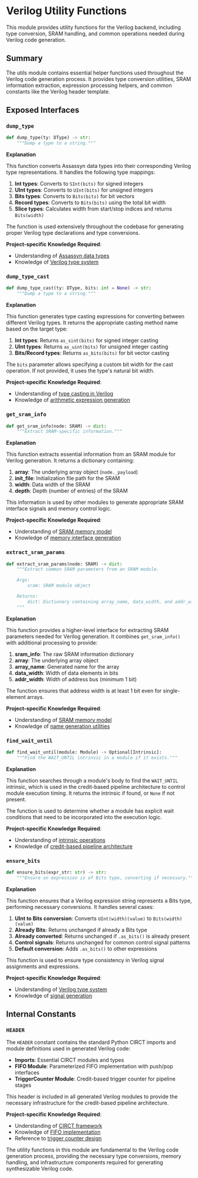 # Verilog Utility Functions

This module provides utility functions for the Verilog backend, including type conversion, SRAM handling, and common operations needed during Verilog code generation.

## Summary

The utils module contains essential helper functions used throughout the Verilog code generation process. It provides type conversion utilities, SRAM information extraction, expression processing helpers, and common constants like the Verilog header template.

## Exposed Interfaces

### `dump_type`

```python
def dump_type(ty: DType) -> str:
    """Dump a type to a string."""
```

**Explanation**

This function converts Assassyn data types into their corresponding Verilog type representations. It handles the following type mappings:

1. **Int types**: Converts to `SInt(bits)` for signed integers
2. **UInt types**: Converts to `UInt(bits)` for unsigned integers  
3. **Bits types**: Converts to `Bits(bits)` for bit vectors
4. **Record types**: Converts to `Bits(bits)` using the total bit width
5. **Slice types**: Calculates width from start/stop indices and returns `Bits(width)`

The function is used extensively throughout the codebase for generating proper Verilog type declarations and type conversions.

**Project-specific Knowledge Required**:
- Understanding of [Assassyn data types](/python/assassyn/ir/dtype.md)
- Knowledge of [Verilog type system](/docs/design/lang/type.md)

### `dump_type_cast`

```python
def dump_type_cast(ty: DType, bits: int = None) -> str:
    """Dump a type to a string."""
```

**Explanation**

This function generates type casting expressions for converting between different Verilog types. It returns the appropriate casting method name based on the target type:

1. **Int types**: Returns `as_sint(bits)` for signed integer casting
2. **UInt types**: Returns `as_uint(bits)` for unsigned integer casting
3. **Bits/Record types**: Returns `as_bits(bits)` for bit vector casting

The `bits` parameter allows specifying a custom bit width for the cast operation. If not provided, it uses the type's natural bit width.

**Project-specific Knowledge Required**:
- Understanding of [type casting in Verilog](/python/assassyn/codegen/verilog/rval.md)
- Knowledge of [arithmetic expression generation](/python/assassyn/codegen/verilog/_expr/arith.md)

### `get_sram_info`

```python
def get_sram_info(node: SRAM) -> dict:
    """Extract SRAM-specific information."""
```

**Explanation**

This function extracts essential information from an SRAM module for Verilog generation. It returns a dictionary containing:

1. **array**: The underlying array object (`node._payload`)
2. **init_file**: Initialization file path for the SRAM
3. **width**: Data width of the SRAM
4. **depth**: Depth (number of entries) of the SRAM

This information is used by other modules to generate appropriate SRAM interface signals and memory control logic.

**Project-specific Knowledge Required**:
- Understanding of [SRAM memory model](/python/assassyn/ir/memory/sram.md)
- Knowledge of [memory interface generation](/python/assassyn/codegen/verilog/cleanup.md)

### `extract_sram_params`

```python
def extract_sram_params(node: SRAM) -> dict:
    """Extract common SRAM parameters from an SRAM module.

    Args:
        sram: SRAM module object

    Returns:
        dict: Dictionary containing array_name, data_width, and addr_width
    """
```

**Explanation**

This function provides a higher-level interface for extracting SRAM parameters needed for Verilog generation. It combines `get_sram_info()` with additional processing to provide:

1. **sram_info**: The raw SRAM information dictionary
2. **array**: The underlying array object
3. **array_name**: Generated name for the array
4. **data_width**: Width of data elements in bits
5. **addr_width**: Width of address bus (minimum 1 bit)

The function ensures that address width is at least 1 bit even for single-element arrays.

**Project-specific Knowledge Required**:
- Understanding of [SRAM memory model](/python/assassyn/ir/memory/sram.md)
- Knowledge of [name generation utilities](/python/assassyn/utils.md)

### `find_wait_until`

```python
def find_wait_until(module: Module) -> Optional[Intrinsic]:
    """Find the WAIT_UNTIL intrinsic in a module if it exists."""
```

**Explanation**

This function searches through a module's body to find the `WAIT_UNTIL` intrinsic, which is used in the credit-based pipeline architecture to control module execution timing. It returns the intrinsic if found, or `None` if not present.

The function is used to determine whether a module has explicit wait conditions that need to be incorporated into the execution logic.

**Project-specific Knowledge Required**:
- Understanding of [intrinsic operations](/python/assassyn/ir/expr/intrinsic.md)
- Knowledge of [credit-based pipeline architecture](/docs/design/arch/arch.md)

### `ensure_bits`

```python
def ensure_bits(expr_str: str) -> str:
    """Ensure an expression is of Bits type, converting if necessary."""
```

**Explanation**

This function ensures that a Verilog expression string represents a Bits type, performing necessary conversions. It handles several cases:

1. **UInt to Bits conversion**: Converts `UInt(width)(value)` to `Bits(width)(value)`
2. **Already Bits**: Returns unchanged if already a Bits type
3. **Already converted**: Returns unchanged if `.as_bits()` is already present
4. **Control signals**: Returns unchanged for common control signal patterns
5. **Default conversion**: Adds `.as_bits()` to other expressions

This function is used to ensure type consistency in Verilog signal assignments and expressions.

**Project-specific Knowledge Required**:
- Understanding of [Verilog type system](/docs/design/lang/type.md)
- Knowledge of [signal generation](/python/assassyn/codegen/verilog/cleanup.md)

## Internal Constants

### `HEADER`

The `HEADER` constant contains the standard Python CIRCT imports and module definitions used in generated Verilog code:

- **Imports**: Essential CIRCT modules and types
- **FIFO Module**: Parameterized FIFO implementation with push/pop interfaces
- **TriggerCounter Module**: Credit-based trigger counter for pipeline stages

This header is included in all generated Verilog modules to provide the necessary infrastructure for the credit-based pipeline architecture.

**Project-specific Knowledge Required**:
- Understanding of [CIRCT framework](/docs/design/internal/pipeline.md)
- Knowledge of [FIFO implementation](/docs/design/internal/pipeline.md)
- Reference to [trigger counter design](/docs/design/internal/pipeline.md)

The utility functions in this module are fundamental to the Verilog code generation process, providing the necessary type conversions, memory handling, and infrastructure components required for generating synthesizable Verilog code.
